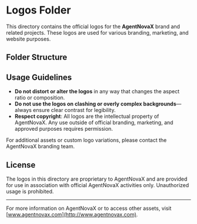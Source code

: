 # Logos Folder

This directory contains the official logos for the **AgentNovaX** brand and related projects. These logos are used for various branding, marketing, and website purposes. 

## Folder Structure

## Usage Guidelines

- **Do not distort or alter the logos** in any way that changes the aspect ratio or composition.
- **Do not use the logos on clashing or overly complex backgrounds**—always ensure clear contrast for legibility.
- **Respect copyright**: All logos are the intellectual property of AgentNovaX. Any use outside of official branding, marketing, and approved purposes requires permission.

For additional assets or custom logo variations, please contact the AgentNovaX branding team.

## License

The logos in this directory are proprietary to AgentNovaX and are provided for use in association with official AgentNovaX activities only. Unauthorized usage is prohibited.

---

For more information on AgentNovaX or to access other assets, visit [www.agentnovax.com](http://www.agentnovax.com).

